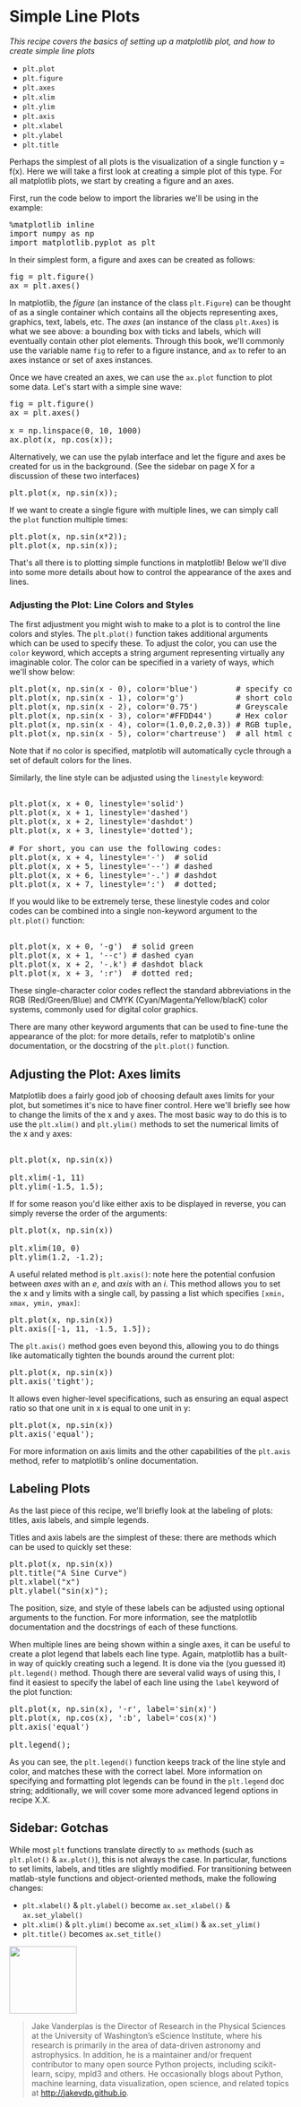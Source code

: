 # Simple Line Plots


*This recipe covers the basics of setting up a matplotlib plot, and how to create simple line plots*

- ``plt.plot``
- ``plt.figure``
- ``plt.axes``
- ``plt.xlim``
- ``plt.ylim``
- ``plt.axis``
- ``plt.xlabel``
- ``plt.ylabel``
- ``plt.title``

Perhaps the simplest of all plots is the visualization of a single function <span data-type="tex">y = f(x)</span>.
Here we will take a first look at creating a simple plot of this type.
For all matplotlib plots, we start by creating a figure and an axes.

First, run the code below to import the libraries we'll be using in the example:

<pre data-code-language="python" data-executable="true" data-type="programlisting">
%matplotlib inline
import numpy as np
import matplotlib.pyplot as plt
</pre>

In their simplest form, a figure and axes can be created as follows:


<pre data-code-language="python" data-executable="true" data-type="programlisting">
fig = plt.figure()
ax = plt.axes()
</pre>


In matplotlib, the *figure* (an instance of the class ``plt.Figure``) can be thought of as a single container which contains all the objects representing axes, graphics, text, labels, etc.
The *axes* (an instance of the class ``plt.Axes``) is what we see above: a bounding box with ticks and labels, which will eventually contain other plot elements.
Through this book, we'll commonly use the variable name ``fig`` to refer to a figure instance, and ``ax`` to refer to an axes instance or set of axes instances.

Once we have created an axes, we can use the ``ax.plot`` function to plot some data. Let's start with a simple sine wave:


<pre data-code-language="python" data-executable="true" data-type="programlisting">
fig = plt.figure()
ax = plt.axes()

x = np.linspace(0, 10, 1000)
ax.plot(x, np.cos(x));
</pre>


Alternatively, we can use the pylab interface and let the figure and axes be created for us in the background.
(See the sidebar on page X for a discussion of these two interfaces)


<pre data-code-language="python" data-executable="true" data-type="programlisting">
plt.plot(x, np.sin(x));
</pre>


If we want to create a single figure with multiple lines, we can simply call the ``plot`` function multiple times:


<pre data-code-language="python" data-executable="true" data-type="programlisting">
plt.plot(x, np.sin(x*2));
plt.plot(x, np.sin(x));
</pre>


That's all there is to plotting simple functions in matplotlib!
Below we'll dive into some more details about how to control the appearance of the axes and lines.

### Adjusting the Plot: Line Colors and Styles


The first adjustment you might wish to make to a plot is to control the line colors and styles.
The ``plt.plot()`` function takes additional arguments which can be used to specify these.
To adjust the color, you can use the ``color`` keyword, which accepts a string argument representing virtually any imaginable color.
The color can be specified in a variety of ways, which we'll show below:


<pre data-code-language="python" data-executable="true" data-type="programlisting">
plt.plot(x, np.sin(x - 0), color='blue')        # specify color by name
plt.plot(x, np.sin(x - 1), color='g')           # short color code (works for rgb & cmyk)
plt.plot(x, np.sin(x - 2), color='0.75')        # Greyscale between 0 and 1
plt.plot(x, np.sin(x - 3), color='#FFDD44')     # Hex color code (RRGGBB from 00 to FF)
plt.plot(x, np.sin(x - 4), color=(1.0,0.2,0.3)) # RGB tuple, between 0 and 1
plt.plot(x, np.sin(x - 5), color='chartreuse')  # all html color names are supported;
</pre>


Note that if no color is specified, matplotib will automatically cycle through a set of default colors for the lines.

Similarly, the line style can be adjusted using the ``linestyle`` keyword:


<pre data-code-language="python" data-executable="true" data-type="programlisting">

plt.plot(x, x + 0, linestyle='solid')
plt.plot(x, x + 1, linestyle='dashed')
plt.plot(x, x + 2, linestyle='dashdot')
plt.plot(x, x + 3, linestyle='dotted');

# For short, you can use the following codes:
plt.plot(x, x + 4, linestyle='-')  # solid
plt.plot(x, x + 5, linestyle='--') # dashed
plt.plot(x, x + 6, linestyle='-.') # dashdot
plt.plot(x, x + 7, linestyle=':')  # dotted;
</pre>


If you would like to be extremely terse, these linestyle codes and color codes can be combined into a single non-keyword argument to the ``plt.plot()`` function:


<pre data-code-language="python" data-executable="true" data-type="programlisting">

plt.plot(x, x + 0, '-g')  # solid green
plt.plot(x, x + 1, '--c') # dashed cyan
plt.plot(x, x + 2, '-.k') # dashdot black
plt.plot(x, x + 3, ':r')  # dotted red;
</pre>


These single-character color codes reflect the standard abbreviations in the RGB (Red/Green/Blue) and CMYK (Cyan/Magenta/Yellow/blacK) color systems, commonly used for digital color graphics.

There are many other keyword arguments that can be used to fine-tune the appearance of the plot: for more details, refer to matplotib's online documentation, or the docstring of the ``plt.plot()`` function.

## Adjusting the Plot: Axes limits


Matplotlib does a fairly good job of choosing default axes limits for your plot, but sometimes it's nice to have finer control.
Here we'll briefly see how to change the limits of the x and y axes.
The most basic way to do this is to use the ``plt.xlim()`` and ``plt.ylim()`` methods to set the numerical limits of the x and y axes:


<pre data-code-language="python" data-executable="true" data-type="programlisting">

plt.plot(x, np.sin(x))

plt.xlim(-1, 11)
plt.ylim(-1.5, 1.5);
</pre>


If for some reason you'd like either axis to be displayed in reverse, you can simply reverse the order of the arguments:


<pre data-code-language="python" data-executable="true" data-type="programlisting">
plt.plot(x, np.sin(x))

plt.xlim(10, 0)
plt.ylim(1.2, -1.2);
</pre>


A useful related method is ``plt.axis()``: note here the potential confusion between *axes* with an *e*, and *axis* with an *i*.
This method allows you to set the x and y limits with a single call, by passing a list which specifies ``[xmin, xmax, ymin, ymax]``:


<pre data-code-language="python" data-executable="true" data-type="programlisting">
plt.plot(x, np.sin(x))
plt.axis([-1, 11, -1.5, 1.5]);
</pre>


The ``plt.axis()`` method goes even beyond this, allowing you to do things like automatically tighten the bounds around the current plot:


<pre data-code-language="python" data-executable="true" data-type="programlisting">
plt.plot(x, np.sin(x))
plt.axis('tight');
</pre>


It allows even higher-level specifications, such as ensuring an equal aspect ratio so that one unit in x is equal to one unit in y:


<pre data-code-language="python" data-executable="true" data-type="programlisting">
plt.plot(x, np.sin(x))
plt.axis('equal');
</pre>


For more information on axis limits and the other capabilities of the ``plt.axis`` method, refer to matplotlib's online documentation.

## Labeling Plots


As the last piece of this recipe, we'll briefly look at the labeling of plots: titles, axis labels, and simple legends.

Titles and axis labels are the simplest of these: there are methods which can be used to quickly set these:


<pre data-code-language="python" data-executable="true" data-type="programlisting">
plt.plot(x, np.sin(x))
plt.title("A Sine Curve")
plt.xlabel("x")
plt.ylabel("sin(x)");
</pre>


The position, size, and style of these labels can be adjusted using optional arguments to the function.
For more information, see the matplotlib documentation and the docstrings of each of these functions.

When multiple lines are being shown within a single axes, it can be useful to create a plot legend that labels each line type.
Again, matplotlib has a built-in way of quickly creating such a legend.
It is done via the (you guessed it) ``plt.legend()`` method.
Though there are several valid ways of using this, I find it easiest to specify the label of each line using the ``label`` keyword of the plot function:


<pre data-code-language="python" data-executable="true" data-type="programlisting">
plt.plot(x, np.sin(x), '-r', label='sin(x)')
plt.plot(x, np.cos(x), ':b', label='cos(x)')
plt.axis('equal')

plt.legend();
</pre>


As you can see, the ``plt.legend()`` function keeps track of the line style and color, and matches these with the correct label.
More information on specifying and formatting plot legends can be found in the ``plt.legend`` doc string; additionally, we will cover some more advanced legend options in recipe X.X.

## Sidebar: Gotchas


While most ``plt`` functions translate directly to ``ax`` methods (such as ``plt.plot()`` & ``ax.plot()``), this is not always the case. In particular, functions to set limits, labels, and titles are slightly modified.
For transitioning between matlab-style functions and object-oriented methods, make the following changes:

- ``plt.xlabel()`` & ``plt.ylabel()`` become ``ax.set_xlabel()`` & ``ax.set_ylabel()``
- ``plt.xlim()`` & ``plt.ylim()`` become ``ax.set_xlim()`` & ``ax.set_ylim()``
- ``plt.title()`` becomes ``ax.set_title()``


<div class="author clearfix">
   <img style="width: 120px;" class="author-img" src="http://cdn.oreillystatic.com/en/assets/1/eventprovider/1/_@user_180035.jpg"/>
   <blockquote class="quote">
      Jake Vanderplas is the Director of Research in the Physical Sciences at the University of Washington’s eScience Institute, where his research is primarily in the area of data-driven astronomy and astrophysics. In addition, he is a maintainer and/or frequent contributor to many open source Python projects, including scikit-learn, scipy, mpld3 and others. He occasionally blogs about Python, machine learning, data visualization, open science, and related topics at <a href="http://jakevdp.github.io">http://jakevdp.github.io</a>.
   </blockquote>    
</div>

